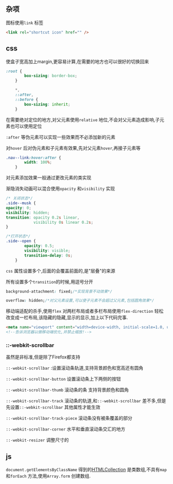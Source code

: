 ## 杂项

图标使用`link` 标签

```html
<link rel="shortcut icon" href="" />
```

## css

使盒子宽高加上margin,更容易计算,在需要的地方也可以很好的切换回来

```css
:root {
        box-sizing: border-box;
    }

    *,
    ::after,
    ::before {
        box-sizing: inherit;
    }
```

在需要绝对定位的地方,对父元素使用`relative` 地位,不会对父元素造成影响,子元素也可以使用定位

`:after` 等伪元素可以实现一些效果而不必添加新的元素

对`hover` 后对伪元素和子元素有效果,先对父元素`hover`,再接子元素等

```css
.nav--link:hover:after {
        width: 100%;
    }
```

对元素添加效果一般通过更改元素的类实现

渐隐消失动画可以混合使用`opacity` 和`visibility` 实现

```css
/* 关闭状态*/
.side--musk {
opacity: 0;
visibility: hidden;
transition: opacity 0.2s linear,
            visibility 0s linear 0.2s;
}
```

```css
/*打开状态*/
.side--open {
        opacity: 0.5;
        visibility: visible;
        transition-delay: 0s;
    }
```

`css` 属性设置多个,后面的会覆盖前面的,是"层叠"的来源

所有设置多个`transition`的时候,用逗号分开

```css
background-attachment: fixed;/*实现背景不动效果*/
```

```css
overflow: hidden;/*对父元素设置,可以使子元素不会超过父元素,包括圆角效果*/
```

移动端适配的杀手,使用`flex` 对两栏布局或者多栏布局使用`flex-direction` 轻松改变成一栏布局,该隐藏的隐藏,显示的显示,加上以下代码完事.

```html
<meta name="viewport" content="width=device-width, initial-scale=1.0, user-scalable=no">
<!--告诉浏览器以做移动端优化,并禁止缩放!-->
```

### ::-webkit-scrollbar

虽然是非标准,但是除了Firefox都支持

`::-webkit-scrollbar` :设置滚动条轨道,支持背景颜色和宽高还有圆角

`::-webkit-scrollbar-button` 设置滚动条上下两侧的按钮

`::-webkit-scrollbar-thumb` 滚动条的条 支持背景颜色和圆角

`::-webkit-scrollbar-track` 滚动条的轨道,和`::-webkit-scrollbar` 差不多,但是先设置`::-webkit-scrollbar` 其他属性才能生效

`::-webkit-scrollbar-track-piece` 滚动条没有被条覆盖的部分

`::-webkit-scrollbar-corner` 水平和垂直滚动条交汇的地方

`::-webkit-resizer` 调整尺寸的

## js

`document.getElementsByClassName` 得到的[HTMLCollection](https://developer.mozilla.org/zh-CN/docs/Web/API/HTMLCollection) 是类数组,不具有`map` 和`forEach` 方法,使用`Array.form` 创建数组.
